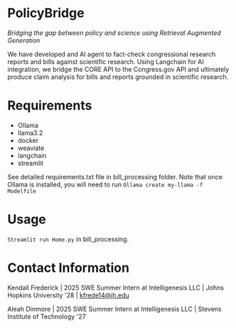 # **PolicyBridge**
_Bridging the gap between policy and science using Retrieval Augmented Generation_

We have developed and AI agent to fact-check congressional research reports and bills against scientific research. Using Langchain for AI integration, we bridge the CORE API to the Congress.gov API and ultimately produce claim analysis for bills and reports grounded in scientific research.

# Requirements 

* Ollama
* llama3.2
* docker
* weaviate
* langchain
* streamlit

See detailed requirements.txt file in bill_processing folder. Note that once Ollama is installed, you will need to run 
`Ollama create my-llama -f Modelfile`
 
# Usage

`Streamlit run Home.py`
in bill_processing. 

# Contact Information

Kendall Frederick | 2025 SWE Summer Intern at Intelligenesis LLC |
Johns Hopkins University '28 |
kfrede14@jh.edu

Aleah Dinmore |
2025 SWE Summer Intern at Intelligenesis LLC |
Stevens Institute of Technology '27 
